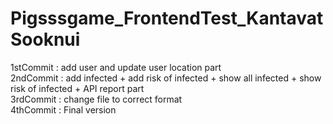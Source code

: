 # Pigsssgame_FrontendTest_KantavatSooknui
 
1stCommit : add user and update user location part <br>
2ndCommit : add infected + add risk of infected + show all infected + show risk of infected + API report part <br>
3rdCommit : change file to correct format<br>
4thCommit : Final version
